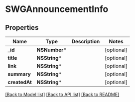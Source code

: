 # SWGAnnouncementInfo

## Properties
Name | Type | Description | Notes
------------ | ------------- | ------------- | -------------
**_id** | **NSNumber*** |  | [optional] 
**title** | **NSString*** |  | [optional] 
**link** | **NSString*** |  | [optional] 
**summary** | **NSString*** |  | [optional] 
**createdAt** | **NSString*** |  | [optional] 

[[Back to Model list]](../README.md#documentation-for-models) [[Back to API list]](../README.md#documentation-for-api-endpoints) [[Back to README]](../README.md)


